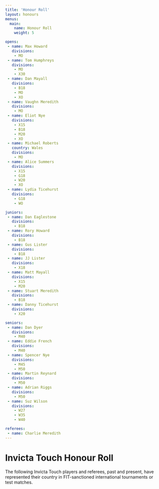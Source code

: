 ```yaml
---
title: 'Honour Roll'
layout: honours
menus:
  main:
    name: Honour Roll
    weight: 5

opens:
 - name: Max Howard
   divisions:
    - MO
 - name: Tom Humphreys
   divisions:
    - MO
    - X30
 - name: Dan Mayall
   divisions:
    - B18
    - MO
    - XO
 - name: Vaughn Meredith
   divisions:
    - MO
 - name: Eliot Nye
   divisions:
    - X15
    - B18
    - M20
    - XO
 - name: Michael Roberts
   country: Wales
   divisions:
    - MO
 - name: Alice Summers
   divisions:
    - X15
    - G18
    - W20
    - XO
 - name: Lydia Ticehurst
   divisions:
    - G18
    - WO

juniors:
 - name: Dan Eaglestone
   divisions:
    - B18
 - name: Rory Howard
   divisions:
    - B18
 - name: Gus Lister
   divisions:
    - B18
 - name: JJ Lister
   divisions:
    - X18
 - name: Matt Mayall
   divisions:
    - X15
    - M20
 - name: Stuart Meredith
   divisions:
    - B18
 - name: Danny Ticehurst
   divisions:
    - X20

seniors:
 - name: Dan Dyer
   divisions:
    - M40
 - name: Eddie French
   divisions:
    - M40
 - name: Spencer Nye
   divisions:
    - M45
    - M50
 - name: Martin Reynard
   divisions:
    - M50
 - name: Adrian Riggs
   divisions:
    - M50
 - name: Suz Wilson
   divisions:
    - W27
    - W35
    - W40

referees:
 - name: Charlie Meredith
---
```


# Invicta Touch Honour Roll

The following Invicta Touch players and referees, past
and present, have represented their country in FIT-sanctioned international tournaments or test matches.

